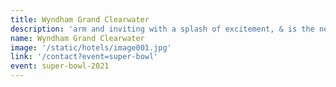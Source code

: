 ```yaml
---
title: Wyndham Grand Clearwater
description: 'arm and inviting with a splash of excitement, & is the newest hotel lining the scenic Gulf shore.'
name: Wyndham Grand Clearwater
image: '/static/hotels/image001.jpg'
link: '/contact?event=super-bowl'
event: super-bowl-2021
---
```

